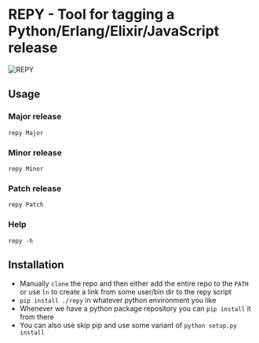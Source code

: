 # REPY - Tool for tagging a Python/Erlang/Elixir/JavaScript release

![REPY](https://images-na.ssl-images-amazon.com/images/I/61LEygTkpZL._SY355_.jpg)

## Usage

### Major release
`repy Major`

### Minor release
`repy Minor`

### Patch release
`repy Patch`

### Help
`repy -h`

## Installation
 - Manually `clone` the repo and then either add the entire repo to the `PATH` or use `ln` to create a link from some user/bin dir to the repy script
 - `pip install ./repy` in whatever python environment you like
 - Whenever we have a python package repository you can `pip install` it from there
 - You can also use skip pip and use some variant of `python setup.py install`
